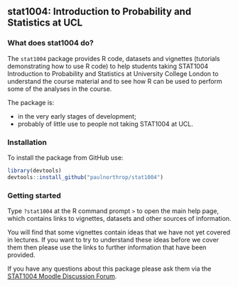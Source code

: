 
<!-- README.md is generated from README.Rmd. Please edit that file -->
stat1004: Introduction to Probability and Statistics at UCL
-----------------------------------------------------------

### What does stat1004 do?

The `stat1004` package provides R code, datasets and vignettes (tutorials demonstrating how to use R code) to help students taking STAT1004 Introduction to Probability and Statistics at University College London to understand the course material and to see how R can be used to perform some of the analyses in the course.

The package is:

-   in the very early stages of development;
-   probably of little use to people not taking STAT1004 at UCL.

### Installation

To install the package from GitHub use:

``` r
library(devtools)
devtools::install_github("paulnorthrop/stat1004")
```

### Getting started

Type `?stat1004` at the R command prompt `>` to open the main help page, which contains links to vignettes, datasets and other sources of information.

You will find that some vignettes contain ideas that we have not yet covered in lectures. If you want to try to understand these ideas before we cover them then please use the links to further information that have been provided.

If you have any questions about this package please ask them via the [STAT1004 Moodle Discussion Forum](https://moodle.ucl.ac.uk/mod/hsuforum/view.php?id=1410864).
